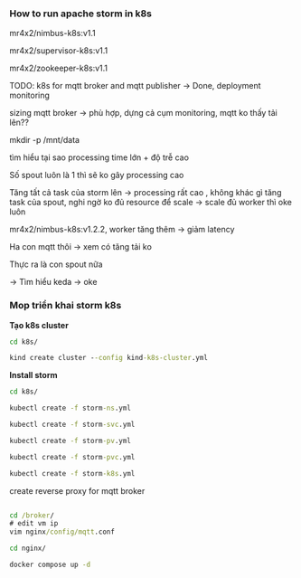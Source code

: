 ### How to run apache storm in k8s


mr4x2/nimbus-k8s:v1.1

mr4x2/supervisor-k8s:v1.1

mr4x2/zookeeper-k8s:v1.1

TODO: k8s for mqtt broker and mqtt publisher -> Done, deployment monitoring 

sizing mqtt broker -> phù hợp, dựng cả cụm monitoring, mqtt ko thấy tải lên??



mkdir -p /mnt/data


tìm hiểu tại sao processing time lớn + độ trễ cao

Số spout luôn là 1 thì sẽ ko gây processing cao 

Tăng tất cả task của storm lên -> processing rất cao , không khác gì tăng task của spout, nghi ngờ ko đủ resource để scale -> scale đủ worker thì oke luôn


mr4x2/nimbus-k8s:v1.2.2, worker tăng thêm -> giảm latency




Ha con mqtt thôi -> xem có tăng tải ko 

Thực ra là con spout nữa


-> Tìm hiểu keda -> oke





### Mop triển khai storm k8s

**Tạo k8s cluster**

```cmd
cd k8s/

kind create cluster --config kind-k8s-cluster.yml
```

**Install storm**


```cmd
cd k8s/

kubectl create -f storm-ns.yml

kubectl create -f storm-svc.yml

kubectl create -f storm-pv.yml

kubectl create -f storm-pvc.yml

kubectl create -f storm-k8s.yml
```

create reverse proxy for mqtt broker

```cmd

cd /broker/
# edit vm ip 
vim nginx/config/mqtt.conf

cd nginx/

docker compose up -d
```






